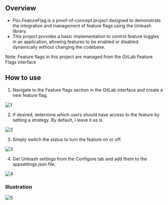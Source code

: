 ## Overview
- Poc.FeatureFlag is a proof-of-concept project designed to demonstrate the integration and management of feature flags using the Unleash library. 
- This project provides a basic implementation to control feature toggles in an application, allowing features to be enabled or disabled dynamically without changing the codebase.

Note: Feature flags in this project are managed from the GitLab Feature Flags interface


## How to use

1. Navigate to the Feature flags section in the GitLab interface and create a new feature flag.
   
![1](https://github.com/BekirK-C/Poc.FeatureFlag/assets/80921292/b05a5583-d481-4aca-878e-fc1f23371301)


2. If desired, determine which users should have access to the feature by setting a strategy. By default, I leave it as is.
   
![2](https://github.com/BekirK-C/Poc.FeatureFlag/assets/80921292/9e819d04-d600-47fd-a7a0-0aaf4951e06d)


3. Simply switch the status to turn the feature on or off.
   
![3](https://github.com/BekirK-C/Poc.FeatureFlag/assets/80921292/dd9a7265-b285-4d3b-ad46-7fb9be01207f)


4. Get Unleash settings from the Configure tab and add them to the appsettings.json file.
   
![4](https://github.com/BekirK-C/Poc.FeatureFlag/assets/80921292/4d461a9c-8455-4643-a098-e51a2f19449b)


### Illustration

![5](https://github.com/BekirK-C/Poc.FeatureFlag/assets/80921292/e1fc4fb3-6dbf-4652-bed4-635a5d2bc474)
